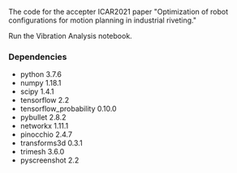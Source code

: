 The code for the accepter ICAR2021 paper "Optimization of robot configurations for motion planning in industrial riveting."

Run the Vibration Analysis notebook.

### Dependencies
 * python 3.7.6
 * numpy 1.18.1
 * scipy 1.4.1
 * tensorflow 2.2
 * tensorflow_probability 0.10.0
 * pybullet 2.8.2
 * networkx 1.11.1
 * pinocchio 2.4.7
 * transforms3d 0.3.1
 * trimesh 3.6.0
 * pyscreenshot 2.2
